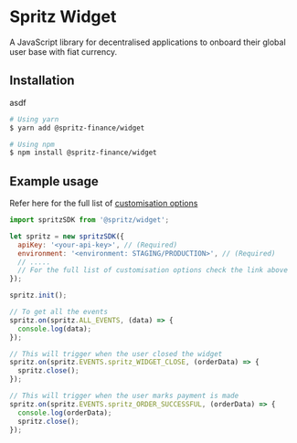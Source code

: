# Spritz Widget

A JavaScript library for decentralised applications to onboard their global user base with fiat currency.

## Installation
asdf
```sh
# Using yarn
$ yarn add @spritz-finance/widget

# Using npm
$ npm install @spritz-finance/widget
```

## Example usage

Refer here for the full list of [customisation options](https://docs.spritz.com/docs/query-parameters)

```js
import spritzSDK from '@spritz/widget';

let spritz = new spritzSDK({
  apiKey: '<your-api-key>', // (Required)
  environment: '<environment: STAGING/PRODUCTION>', // (Required)
  // .....
  // For the full list of customisation options check the link above
});

spritz.init();

// To get all the events
spritz.on(spritz.ALL_EVENTS, (data) => {
  console.log(data);
});

// This will trigger when the user closed the widget
spritz.on(spritz.EVENTS.spritz_WIDGET_CLOSE, (orderData) => {
  spritz.close();
});

// This will trigger when the user marks payment is made
spritz.on(spritz.EVENTS.spritz_ORDER_SUCCESSFUL, (orderData) => {
  console.log(orderData);
  spritz.close();
});
```
